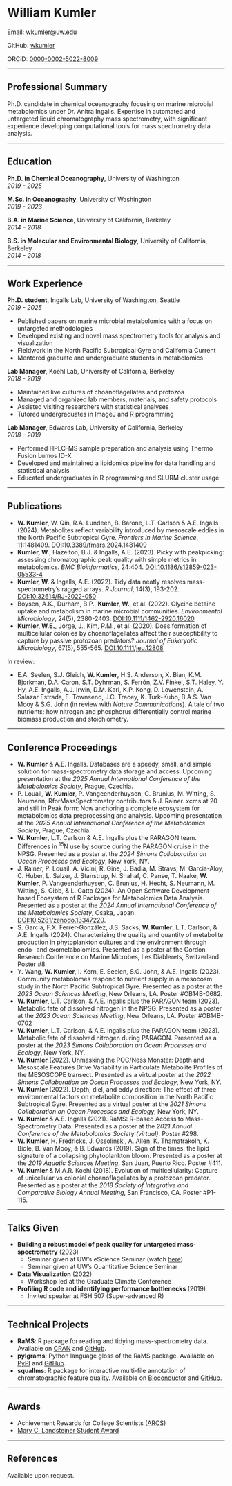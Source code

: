 William Kumler
================

Email: <wkumler@uw.edu>

GitHub: [wkumler](https://github.com/wkumler)

ORCiD: [0000-0002-5022-8009](https://orcid.org/0000-0002-5022-8009)

------------------------------------------------------------------------

## Professional Summary

Ph.D. candidate in chemical oceanography focusing on marine microbial
metabolomics under Dr. Anitra Ingalls. Expertise in automated and
untargeted liquid chromatography mass spectrometry, with significant
experience developing computational tools for mass spectrometry data
analysis.

------------------------------------------------------------------------

## Education

**Ph.D. in Chemical Oceanography**, University of Washington  
*2019 - 2025*

**M.Sc. in Oceanography**, University of Washington  
*2019 - 2023*

**B.A. in Marine Science**, University of California, Berkeley  
*2014 - 2018*

**B.S. in Molecular and Environmental Biology**, University of
California, Berkeley  
*2014 - 2018*

------------------------------------------------------------------------

## Work Experience

**Ph.D. student**, Ingalls Lab, University of Washington, Seattle  
*2019 - 2025*

- Published papers on marine microbial metabolomics with a focus on
  untargeted methodologies
- Developed existing and novel mass spectrometry tools for analysis and
  visualization
- Fieldwork in the North Pacific Subtropical Gyre and California Current
- Mentored graduate and undergraduate students in metabolomics

**Lab Manager**, Koehl Lab, University of California, Berkeley  
*2018 - 2019*

- Maintained live cultures of choanoflagellates and protozoa
- Managed and organized lab members, materials, and safety protocols
- Assisted visiting researchers with statistical analyses
- Tutored undergraduates in ImageJ and R programming

**Lab Manager**, Edwards Lab, University of California, Berkeley  
*2018 - 2019*

- Performed HPLC-MS sample preparation and analysis using Thermo Fusion
  Lumos ID-X
- Developed and maintained a lipidomics pipeline for data handling and
  statistical analysis
- Educated undergraduates in R programming and SLURM cluster usage

------------------------------------------------------------------------

## Publications

- **W. Kumler**, W. Qin, R.A. Lundeen, B. Barone, L.T. Carlson & A.E.
  Ingalls (2024). Metabolites reflect variability introduced by
  mesoscale eddies in the North Pacific Subtropical Gyre. *Frontiers in
  Marine Science*, 11:1481409.
  [DOI:10.3389/fmars.2024.1481409](https://doi.org/10.3389/fmars.2024.1481409)
- **Kumler, W.**, Hazelton, B.J. & Ingalls, A.E. (2023). Picky with
  peakpicking: assessing chromatographic peak quality with simple
  metrics in metabolomics. *BMC Bioinformatics*, 24:404.
  [DOI:10.1186/s12859-023-05533-4](https://doi.org/10.1186/s12859-023-05533-4)
- **Kumler, W.** & Ingalls, A.E. (2022). Tidy data neatly resolves
  mass-spectrometry’s ragged arrays. *R Journal*, 14(3), 193-202.
  [DOI:10.32614/RJ-2022-050](https://doi.org/10.32614/RJ-2022-050)
- Boysen, A.K., Durham, B.P., **Kumler, W.**, et al. (2022). Glycine
  betaine uptake and metabolism in marine microbial communities.
  *Environmental Microbiology*, 24(5), 2380-2403.
  [DOI:10.1111/1462-2920.16020](https://doi.org/10.1111/1462-2920.16020)
- **Kumler, W.E.**, Jorge, J., Kim, P.M., et al. (2020). Does formation
  of multicellular colonies by choanoflagellates affect their
  susceptibility to capture by passive protozoan predators? *Journal of
  Eukaryotic Microbiology*, 67(5), 555-565.
  [DOI:10.1111/jeu.12808](https://doi.org/10.1111/jeu.12808)

In review:

- E.A. Seelen, S.J. Gleich, **W. Kumler**, H.S. Anderson, X. Bian, K.M.
  Bjorkman, D.A. Caron, S.T. Dyhrman, S. Ferrón, Z.V. Finkel, S.T.
  Haley, Y. Hy, A.E. Ingalls, A.J. Irwin, D.M. Karl, K.P. Kong, D.
  Lowenstein, A. Salazar Estrada, E. Townsend, J.C. Tracey, K.
  Turk-Kubo, B.A.S. Van Mooy & S.G. John (in review with *Nature
  Communications*). A tale of two nutrients: how nitrogen and phosphorus
  differentially control marine biomass production and stoichiometry.

------------------------------------------------------------------------

## Conference Proceedings

- **W. Kumler** & A.E. Ingalls. Databases are a speedy, small, and
  simple solution for mass-spectrometry data storage and access.
  Upcoming presentation at the *2025 Annual International Conference of
  the Metabolomics Society*, Prague, Czechia.
- P. Louail, **W. Kumler**, P. Vangeenderhuysen, C. Brunius, M.
  Witting, S. Neumann, RforMassSpectrometry contributors & J. Rainer.
  xcms at 20 and still in Peak form: Now anchoring a complete ecosystem
  for metabolomics data preprocessing and analysis. Upcoming
  presentation at the *2025 Annual International Conference of the
  Metabolomics Society*, Prague, Czechia.
- **W. Kumler**, L.T. Carlson & A.E. Ingalls plus the PARAGON team.
  Differences in <sup>15</sup>N use by source during the PARAGON cruise
  in the NPSG. Presented as a poster at the *2024 Simons Collaboration
  on Ocean Processes and Ecology*, New York, NY.
- J. Rainer, P. Louail, A. Vicini, R. Gine, J. Badia, M. Stravs, M.
  Garcia-Aloy, C. Huber, L. Salzer, J. Stanstrup, N. Shahaf, C.
  Panse, T. Naake, **W. Kumler**, P. Vangeenderhuysen, C. Brunius, H.
  Hecht, S. Neumann, M. Witting, S. Gibb, & L. Gatto (2024). An Open
  Software Development-based Ecosystem of R Packages for Metabolomics
  Data Analysis. Presented as a poster at the *2024 Annual International
  Conference of the Metabolomics Society*, Osaka, Japan.
  <DOI:10.5281/zenodo.13347220>.
- S. Garcia, F.X. Ferrer-González, J.S. Sacks, **W. Kumler**, L.T.
  Carlson, & A.E. Ingalls (2024). Characterizing the quality and
  quantity of metabolite production in phytoplankton cultures and the
  environment through endo- and exometabolomics. Presented as a poster
  at the Gordon Research Conference on Marine Microbes, Les Diablerets,
  Switzerland. Poster \#8.
- Y. Wang, **W. Kumler**, I. Kern, E. Seelen, S.G. John, & A.E. Ingalls
  (2023). Community metabolomes respond to nutrient supply in a mesocosm
  study in the North Pacific Subtropical Gyre. Presented as a poster at
  the *2023 Ocean Sciences Meeting*, New Orleans, LA. Poster
  \#OB14B-0682.
- **W. Kumler**, L.T. Carlson, & A.E. Ingalls plus the PARAGON team
  (2023). Metabolic fate of dissolved nitrogen in the NPSG. Presented as
  a poster at the *2023 Ocean Sciences Meeting*, New Orleans, LA. Poster
  \#OB14B-0702
- **W. Kumler**, L.T. Carlson, & A.E. Ingalls plus the PARAGON team
  (2023). Metabolic fate of dissolved nitrogen during PARAGON. Presented
  as a poster at the *2023 Simons Collaboration on Ocean Processes and
  Ecology*, New York, NY.
- **W. Kumler** (2022). Unmasking the POC/Ness Monster: Depth and
  Mesoscale Features Drive Variability in Particulate Metabolite
  Profiles of the MESOSCOPE transect. Presented as a virtual poster at
  the *2022 Simons Collaboration on Ocean Processes and Ecology*, New
  York, NY.
- **W. Kumler** (2022). Depth, diel, and eddy direction: The effect of
  three environmental factors on metabolite composition in the North
  Pacific Subtropical Gyre. Presented as a virtual poster at the *2021
  Simons Collaboration on Ocean Processes and Ecology*, New York, NY.
- **W. Kumler** & A.E. Ingalls (2021). RaMS: R-based Access to
  Mass-Spectrometry Data. Presented as a poster at the *2021 Annual
  Conference of the Metabolomics Society (virtual)*. Poster \#298.
- **W. Kumler**, H. Fredricks, J. Ossolinski, A. Allen, K.
  Thamatrakoln, K. Bidle, B. Van Mooy, & B. Edwards (2019). Sign of the
  times: the lipid signature of a collapsing phytoplankton bloom.
  Presented as a poster at the *2019 Aquatic Sciences Meeting*, San
  Juan, Puerto Rico. Poster \#411.
- **W. Kumler** & M.A.R. Koehl (2018). Evolution of multicellularity:
  Capture of unicellular vs colonial choanoflagellates by a protozoan
  predator. Presented as a poster at the *2018 Society of Integrative
  and Comparative Biology Annual Meeting*, San Francisco, CA. Poster
  \#P1-115.

------------------------------------------------------------------------

## Talks Given

- **Building a robust model of peak quality for untargeted
  mass-spectrometry** (2023)
  - Seminar given at UW’s eScience Seminar (watch
    [here](https://www.youtube.com/watch?v=fNtp53o1wqQ&ab_channel=UWeScienceInstitute))
  - Seminar given at UW’s Quantitative Science Seminar
- **Data Visualization** (2022)
  - Workshop led at the Graduate Climate Conference
- **Profiling R code and identifying performance bottlenecks** (2019)
  - Invited speaker at FSH 507 (Super-advanced R)

------------------------------------------------------------------------

## Technical Projects

- **RaMS**: R package for reading and tidying mass-spectrometry data.
  Available on [CRAN](https://cran.r-project.org/package=RaMS) and
  [GitHub](https://github.com/wkumler/RaMS).
- **pylgrams**: Python language gloss of the RaMS package. Available on
  [PyPI](https://pypi.org/project/pylgrams/) and
  [GitHub](https://github.com/wkumler/pylgrams).
- **squallms**: R package for interactive multi-file annotation of
  chromatographic feature quality. Available on
  [Bioconductor](https://bioconductor.org/packages/devel/bioc/html/squallms.html)
  and [GitHub](https://github.com/wkumler/squallms).

------------------------------------------------------------------------

## Awards

- Achievement Rewards for College Scientists
  ([ARCS](https://www.arcsfoundation.org/))
- [Mary C. Landsteiner Student
  Award](https://www.ocean.washington.edu/story/Mary_LandsteinerScholar)

------------------------------------------------------------------------

## References

Available upon request.
